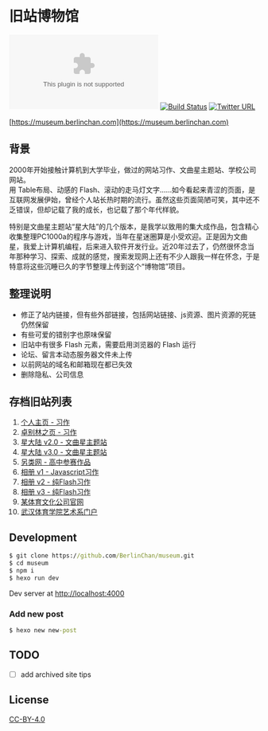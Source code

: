 # 旧站博物馆
![Website](https://img.shields.io/website/https/museum.berlinchan.com)
[![Build Status](https://travis-ci.com/BerlinChan/museum.svg?branch=master)](https://travis-ci.com/BerlinChan/museum)
[![Twitter URL](https://img.shields.io/twitter/url/https/BerlinChanCom?style=social)](https://twitter.com/BerlinChanCom)

[https://museum.berlinchan.com](https://museum.berlinchan.com)

## 背景
2000年开始接触计算机到大学毕业，做过的网站习作、文曲星主题站、学校公司网站。  
用 Table布局、动感的 Flash、滚动的走马灯文字……如今看起来青涩的页面，是互联网发展伊始，曾经个人站长热时期的流行。虽然这些页面简陋可笑，其中还不乏错误，但却记载了我的成长，也记载了那个年代样貌。  

特别是文曲星主题站“星大陆”的几个版本，是我学以致用的集大成作品，包含精心收集整理PC1000a的程序与游戏，当年在星迷圈算是小受欢迎。正是因为文曲星，我爱上计算机编程，后来进入软件开发行业。近20年过去了，仍然很怀念当年那种学习、探索、成就的感觉，搜索发现网上还有不少人跟我一样在怀念，于是特意将这些沉睡已久的字节整理上传到这个“博物馆”项目。  

## 整理说明
- 修正了站内链接，但有些外部链接，包括网站链接、js资源、图片资源的死链仍然保留
- 有些可爱的错别字也原味保留
- 旧站中有很多 Flash 元素，需要启用浏览器的 Flash 运行
- 论坛、留言本动态服务器文件未上传
- 以前网站的域名和邮箱现在都已失效
- 删除隐私、公司信息

## 存档旧站列表
1. [个人主页 - 习作](https://museum.berlinchan.com/site/01-study/)
2. [卓别林之页 - 习作](https://museum.berlinchan.com/site/02-study-Chaplin/)
3. [星大陆 v2.0 - 文曲星主题站](https://museum.berlinchan.com/site/03-starland-v2/)
4. [星大陆 v3.0 - 文曲星主题站](https://museum.berlinchan.com/site/04-starland-v3/)
5. [另类网 - 高中参赛作品](https://museum.berlinchan.com/site/05-offbeat/)
6. [相册 v1 - Javascript习作](https://museum.berlinchan.com/site/06-gallery-v1/website/)
7. [相册 v2 - 纯Flash习作](https://museum.berlinchan.com/site/07-gallery-v2/)
8. [相册 v3 - 纯Flash习作](https://museum.berlinchan.com/site/08-gallery-v3/)
9. [某体育文化公司官网](https://museum.berlinchan.com/site/09-comeplay/)
10. [武汉体育学院艺术系门户](https://museum.berlinchan.com/site/10-wipe-art-portal/)

## Development
```cmd
$ git clone https://github.com/BerlinChan/museum.git
$ cd museum
$ npm i
$ hexo run dev
```
Dev server at [http://localhost:4000](http://localhost:4000)

### Add new post
```cmd
$ hexo new new-post
```

## TODO
- [ ] add archived site tips

## License
[CC-BY-4.0](https://choosealicense.com/licenses/cc-by-sa-4.0/)
